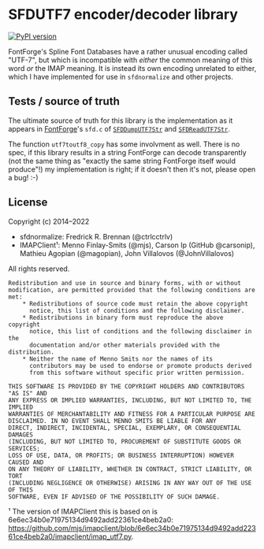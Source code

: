 # SFDUTF7 encoder/decoder library

[![PyPI version](https://badge.fury.io/py/sfdutf7.svg)](https://badge.fury.io/py/sfdutf7)

FontForge's Spline Font Databases have a rather unusual encoding called
"UTF-7", but which is incompatible with *either* the common meaning of this
word *or* the IMAP meaning. It is instead its own encoding unrelated to either,
which I have implemented for use in `sfdnormalize` and other projects.

## Tests / source of truth

The ultimate source of truth for this library is the implementation as it
appears in [FontForge](https://github.com/fontforge/fontforge)'s `sfd.c` of
[`SFDDumpUTF7Str`](https://github.com/fontforge/fontforge/blob/18225116959807bcf0276ff07f69a19b0dddfe52/fontforge/sfd.c#L207)
and
[`SFDReadUTF7Str`](https://github.com/fontforge/fontforge/blob/18225116959807bcf0276ff07f69a19b0dddfe52/fontforge/sfd.c#L413).

The function `utf7toutf8_copy` has some involvment as well. There is no spec,
if this library results in a string FontForge can decode transparently (not the
same thing as "exactly the same string FontForge itself would produce"!) my
implementation is right; if it doesn't then it's not, please open a bug! :-)

## License

Copyright (c) 2014–2022

* sfdnormalize: Fredrick R. Brennan (@ctrlcctrlv)
* IMAPClient¹: Menno Finlay-Smits (@mjs), Carson Ip (GitHub @carsonip), Mathieu
Agopian (@magopian), John Villalovos (@JohnVillalovos)

All rights reserved.

    Redistribution and use in source and binary forms, with or without
    modification, are permitted provided that the following conditions are met:
        * Redistributions of source code must retain the above copyright
          notice, this list of conditions and the following disclaimer.
        * Redistributions in binary form must reproduce the above copyright
          notice, this list of conditions and the following disclaimer in the
          documentation and/or other materials provided with the distribution.
        * Neither the name of Menno Smits nor the names of its
          contributors may be used to endorse or promote products derived
          from this software without specific prior written permission.

    THIS SOFTWARE IS PROVIDED BY THE COPYRIGHT HOLDERS AND CONTRIBUTORS "AS IS" AND
    ANY EXPRESS OR IMPLIED WARRANTIES, INCLUDING, BUT NOT LIMITED TO, THE IMPLIED
    WARRANTIES OF MERCHANTABILITY AND FITNESS FOR A PARTICULAR PURPOSE ARE
    DISCLAIMED. IN NO EVENT SHALL MENNO SMITS BE LIABLE FOR ANY
    DIRECT, INDIRECT, INCIDENTAL, SPECIAL, EXEMPLARY, OR CONSEQUENTIAL DAMAGES
    (INCLUDING, BUT NOT LIMITED TO, PROCUREMENT OF SUBSTITUTE GOODS OR SERVICES;
    LOSS OF USE, DATA, OR PROFITS; OR BUSINESS INTERRUPTION) HOWEVER CAUSED AND
    ON ANY THEORY OF LIABILITY, WHETHER IN CONTRACT, STRICT LIABILITY, OR TORT
    (INCLUDING NEGLIGENCE OR OTHERWISE) ARISING IN ANY WAY OUT OF THE USE OF THIS
    SOFTWARE, EVEN IF ADVISED OF THE POSSIBILITY OF SUCH DAMAGE.

¹ The version of IMAPClient this is based on is
  6e6ec34b0e71975134d9492add22361ce4beb2a0:
  <https://github.com/mjs/imapclient/blob/6e6ec34b0e71975134d9492add22361ce4beb2a0/imapclient/imap_utf7.py>.
